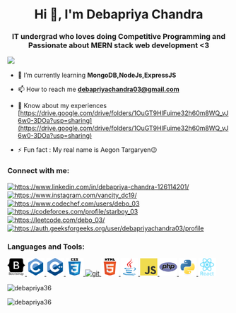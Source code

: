 <h1 align="center">Hi 👋, I'm Debapriya Chandra</h1>

<h3 align="center">IT undergrad who loves doing Competitive Programming and Passionate about MERN stack web development <3 </h3>

![](https://komarev.com/ghpvc/?username=debapriya36&color=000000)

- 🌱 I’m currently learning **MongoDB,NodeJs,ExpressJS**

- 📫 How to reach me **debapriyachandra03@gmail.com**

- 📄 Know about my experiences [https://drive.google.com/drive/folders/1OuGT9HIFuime32h60m8WQ_vJ6w0-3DOa?usp=sharing](https://drive.google.com/drive/folders/1OuGT9HIFuime32h60m8WQ_vJ6w0-3DOa?usp=sharing)

- ⚡ Fun fact : My real name is Aegon Targaryen😉

<h3 align="left">Connect with me:</h3>
<p align="left">
<a href="https://linkedin.com/in/debapriya-chandra-126114201/" target="blank"><img align="center" src="https://raw.githubusercontent.com/rahuldkjain/github-profile-readme-generator/master/src/images/icons/Social/linked-in-alt.svg" alt="https://www.linkedin.com/in/debapriya-chandra-126114201/" height="30" width="40" /></a>
<a href="https://instagram.com/https://www.instagram.com/vancity_dc19/" target="blank"><img align="center" src="https://raw.githubusercontent.com/rahuldkjain/github-profile-readme-generator/master/src/images/icons/Social/instagram.svg" alt="https://www.instagram.com/vancity_dc19/" height="30" width="40" /></a>
<a href="https://www.codechef.com/users/https://www.codechef.com/users/debo_03" target="blank"><img align="center" src="https://cdn.jsdelivr.net/npm/simple-icons@3.1.0/icons/codechef.svg" alt="https://www.codechef.com/users/debo_03" height="30" width="40" /></a>
<a href="https://codeforces.com/profile/https://codeforces.com/profile/starboy_03" target="blank"><img align="center" src="https://raw.githubusercontent.com/rahuldkjain/github-profile-readme-generator/master/src/images/icons/Social/codeforces.svg" alt="https://codeforces.com/profile/starboy_03" height="30" width="40" /></a>
<a href="https://www.leetcode.com/https://leetcode.com/debo_03/" target="blank"><img align="center" src="https://raw.githubusercontent.com/rahuldkjain/github-profile-readme-generator/master/src/images/icons/Social/leet-code.svg" alt="https://leetcode.com/debo_03/" height="30" width="40" /></a>
<a href="https://auth.geeksforgeeks.org/user/https://auth.geeksforgeeks.org/user/debapriyachandra03/profile" target="blank"><img align="center" src="https://raw.githubusercontent.com/rahuldkjain/github-profile-readme-generator/master/src/images/icons/Social/geeks-for-geeks.svg" alt="https://auth.geeksforgeeks.org/user/debapriyachandra03/profile" height="30" width="40" /></a>
</p>

<h3 align="left">Languages and Tools:</h3>
<p align="left"> <a href="https://getbootstrap.com" target="_blank" rel="noreferrer"> <img src="https://raw.githubusercontent.com/devicons/devicon/master/icons/bootstrap/bootstrap-plain-wordmark.svg" alt="bootstrap" width="40" height="40"/> </a> <a href="https://www.cprogramming.com/" target="_blank" rel="noreferrer"> <img src="https://raw.githubusercontent.com/devicons/devicon/master/icons/c/c-original.svg" alt="c" width="40" height="40"/> </a> <a href="https://www.w3schools.com/cpp/" target="_blank" rel="noreferrer"> <img src="https://raw.githubusercontent.com/devicons/devicon/master/icons/cplusplus/cplusplus-original.svg" alt="cplusplus" width="40" height="40"/> </a> <a href="https://www.w3schools.com/css/" target="_blank" rel="noreferrer"> <img src="https://raw.githubusercontent.com/devicons/devicon/master/icons/css3/css3-original-wordmark.svg" alt="css3" width="40" height="40"/> </a> <a href="https://git-scm.com/" target="_blank" rel="noreferrer"> <img src="https://www.vectorlogo.zone/logos/git-scm/git-scm-icon.svg" alt="git" width="40" height="40"/> </a> <a href="https://www.w3.org/html/" target="_blank" rel="noreferrer"> <img src="https://raw.githubusercontent.com/devicons/devicon/master/icons/html5/html5-original-wordmark.svg" alt="html5" width="40" height="40"/> </a> <a href="https://www.java.com" target="_blank" rel="noreferrer"> <img src="https://raw.githubusercontent.com/devicons/devicon/master/icons/java/java-original.svg" alt="java" width="40" height="40"/> </a> <a href="https://developer.mozilla.org/en-US/docs/Web/JavaScript" target="_blank" rel="noreferrer"> <img src="https://raw.githubusercontent.com/devicons/devicon/master/icons/javascript/javascript-original.svg" alt="javascript" width="40" height="40"/> </a> <a href="https://www.php.net" target="_blank" rel="noreferrer"> <img src="https://raw.githubusercontent.com/devicons/devicon/master/icons/php/php-original.svg" alt="php" width="40" height="40"/> </a> <a href="https://www.python.org" target="_blank" rel="noreferrer"> <img src="https://raw.githubusercontent.com/devicons/devicon/master/icons/python/python-original.svg" alt="python" width="40" height="40"/> </a> <a href="https://reactjs.org/" target="_blank" rel="noreferrer"> <img src="https://raw.githubusercontent.com/devicons/devicon/master/icons/react/react-original-wordmark.svg" alt="react" width="40" height="40"/> </a>


<p><img align="center" src="https://github-readme-stats.vercel.app/api/top-langs?username=debapriya36&show_icons=true&locale=en&layout=compact" alt="debapriya36" /></p>

<p><img align="center" src="https://github-readme-streak-stats.herokuapp.com/?user=debapriya36&" alt="debapriya36" /></p>
